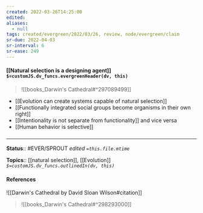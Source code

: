 ```yaml
---
created: 2022-03-26T14:25:00 
edited: 
aliases:
  - null
tags: created/evergreen/2022/03/26, review, node/evergreen/claim
sr-due: 2022-04-03
sr-interval: 6
sr-ease: 249
---
```


#### [[Natural selection is a designing agent]] `$=customJS.dv_funcs.evergreenHeader(dv, this)`

> ![[books_Darwin's Cathedral#^297089499]]

- [[Evolution can create systems capable of natural selection]]
- [[Functionally integrated social groups become organisms in their own right]]
- [[Intentionality is not separate from functionality]] and vice versa
- [[Human behavior is selective]]

### <hr class="footnote"/>

**Status**:: #EVER/SPROUT
*edited `=this.file.mtime`*

**Topics**:: [[natural selection]], [[Evolution]]
*`$=customJS.dv_funcs.outlinedIn(dv, this)`*

#### References

![[Darwin's Cathedral by David Sloan Wilson#citation]]

> ![[books_Darwin's Cathedral#^298293000]]
